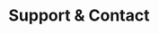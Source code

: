 <!-- Space: Gommon -->
<!-- Parent: Project -->
<!-- Title: Support and Contact -->

# Support & Contact
